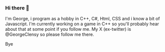 ### Hi there 👋

I'm George, i program as a hobby in C++, C#, Html, CSS and i know a bit of Javascript. I'm currently working on a game in C++ so you'll probably hear about that at some point if you follow me. My X (ex-twitter) is @GeorgeClensy so please follow me there. 

Bye
